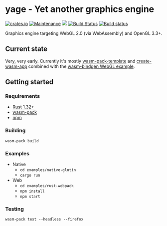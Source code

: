 # yage - Yet another graphics engine 
[![crates.io](https://img.shields.io/crates/v/yage.svg)](https://crates.io/crates/yage)
[![Maintenance](https://img.shields.io/badge/maintenance-experimental-blue.svg)](https://github.com/rust-lang/rfcs/blob/master/text/1824-crates.io-default-ranking.md#maintenance)
[![](https://tokei.rs/b1/github/bwasty/yage)](https://github.com/Aaronepower/tokei)
[![Build Status](https://travis-ci.com/bwasty/yage.svg?branch=master)](https://travis-ci.com/bwasty/yage)
[![Build status](https://ci.appveyor.com/api/projects/status/h088302uygm2hvgr/branch/master?svg=true)](https://ci.appveyor.com/project/bwasty/yage/branch/master)

Graphics engine targeting WebGL 2.0 (via WebAssembly) and OpenGL 3.3+.

## Current state
Very, very early. Currently it's mostly [wasm-pack-template](https://github.com/rustwasm/wasm-pack-template) and [create-wasm-app](https://github.com/rustwasm/create-wasm-app) combined with the [wasm-bindgen WebGL example](https://rustwasm.github.io/wasm-bindgen/examples/webgl.html).

## Getting started
### Requirements
- [Rust 1.32+](https://www.rust-lang.org/tools/install)
- [wasm-pack](https://rustwasm.github.io/wasm-pack/installer/)
- [npm](https://www.npmjs.com/get-npm)

### Building
```
wasm-pack build
```

### Examples
* Native
  - `cd examples/native-glutin`
  - `cargo run`
* Web
  - `cd examples/rust-webpack`
  - `npm install`
  - `npm start`

### Testing
```
wasm-pack test --headless --firefox
```
